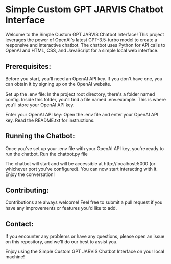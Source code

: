 # Simple Custom GPT JARVIS Chatbot Interface
Welcome to the Simple Custom GPT JARVIS Chatbot Interface! This project leverages the power of OpenAI's latest GPT-3.5-turbo model to create a responsive and interactive chatbot. The chatbot uses Python for API calls to OpenAI and HTML, CSS, and JavaScript for a simple local web interface.

<h2> Prerequisites:</h2>
Before you start, you'll need an OpenAI API key. If you don't have one, you can obtain it by signing up on the OpenAI website.

Set up the .env file: In the project root directory, there's a folder named config. Inside this folder, you'll find a file named .env.example. This is where you'll store your OpenAI API key.

Enter your OpenAI API key: Open the .env file and enter your OpenAI API key. Read the README.txt for instructions.

<h2> Running the Chatbot:</h2>
Once you've set up your .env file with your OpenAI API key, you're ready to run the chatbot. Run the chatbot.py file

The chatbot will start and will be accessible at http://localhost:5000 (or whichever port you've configured). You can now start interacting with it. Enjoy the conversation!

<h2> Contributing:</h2>
Contributions are always welcome! Feel free to submit a pull request if you have any improvements or features you'd like to add.

<h2> Contact:</h2>
If you encounter any problems or have any questions, please open an issue on this repository, and we'll do our best to assist you.

Enjoy using the Simple Custom GPT JARVIS Chatbot Interface on your local machine!
